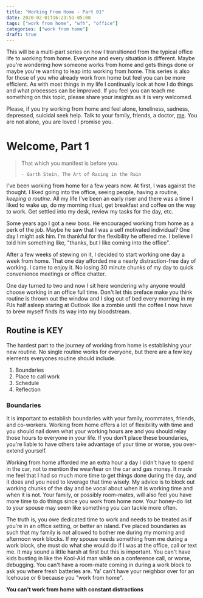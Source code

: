 ```yaml
---
title: "Working From Home - Part 01"
date: 2020-02-01T16:23:51-05:00
tags: ["work from home", "wfh", "office"]
categories: ["work from home"]
draft: true
---
```


This will be a multi-part series on how I transitioned from the typical office life to working from home.  Everyone and every situation is different.  Maybe you're wondering how someone works from home and gets things done or maybe you're wanting to leap into working from home.  This series is also for those of you who already work from home but feel you can be more efficient.  As with most things in my life I continually look at how I do things and what processes can be improved.  If you feel you can teach me something on this topic, please share your insights as it is very welcomed.  

Please, if you try working from home and feel alone, loneliness, sadness, depressed, suicidal seek help.  Talk to your family, friends, a doctor, [me](mailto:jbfreels@me.com).  You are not alone, you are loved I promise you.

# Welcome, Part 1

> That which you manifest is before you.
>
>     - Garth Stein, The Art of Racing in the Rain

I've been working from home for a few years now.  At first, I was against the thought.
I liked going into the office, seeing people, having a routine, *keeping a routine*. 
All my life I've been an early riser and there was a time I liked to wake up, do my morning ritual,
get breakfast and coffee on the way to work.  Get settled into my desk, review my tasks for the day, etc.

Some years ago I got a new boss.  He encouraged working from home as a perk of the job.  Maybe he saw that I was a self motivated individual?  One day I might ask him.  I'm thankful for the flexibility he offered me.  I believe I told him something like, "thanks, but I like coming into the office".  

After a few weeks of stewing on it, I decided to start working one day a week from home.  That one day afforded me a nearly distraction-free day of working.  I came to enjoy it.  No losing 30 minute chunks of my day to quick convenience meetings or office chatter.  

One day turned to two and now I sit here wondering why anyone would choose working in an office full time.  Don't let this preface make you think routine is thrown out the window and I slog out of bed every morning in my PJs half asleep staring at Outlook like a zombie until the coffee I now have to brew myself finds its way into my bloodstream.  

## Routine is KEY
The hardest part to the journey of working from home is establishing your new routine.  No single routine works for everyone, but there are a few key elements everyones routine should include.

1. Boundaries
2. Place to call work
3. Schedule
4. Reflection

### Boundaries
It is important to establish boundaries with your family, roommates, friends, and co-workers. Working from home offers a lot of flexibility with time and you should nail down what your working hours are and you should relay those hours to everyone in your life.  If you don't place these boundaries, you're liable to have others take advantage of your time or worse, you over-extend yourself.  

Working from home afforded me an extra hour a day I didn't have to spend in the car, not to mention the wear/tear on the car and gas money.  It made me feel that I had so much more time to get things done during the day, and it does and you need to leverage that time wisely.  My advice is to block out working chunks of the day and be vocal about when it is working time and when it is not.  Your family, or possibly room-mates, will also feel you have more time to do things since you work from home now.  Your honey-do list to your spouse may seem like something you can tackle more often.  

The truth is, you owe dedicated time to work and needs to be treated as if you're in an office setting, or better an island.  I've placed boundaries as such that my family is not allowed to bother me during my morning and afternoon work blocks.  If my spouse needs something from me during a work block, she must do what she would do if I was at the office, call or text me.  It may sound a little harsh at first but this is important.  You can't have kids busting in like the Kool-Aid man while on a conference call, or worse, debugging.  You can't have a room-mate coming in during a work block to ask you where fresh batteries are.  Ya' can't have your neighbor over for an Icehouse or 6 because you "work from home".  

**You can't work from home with constant distractions**